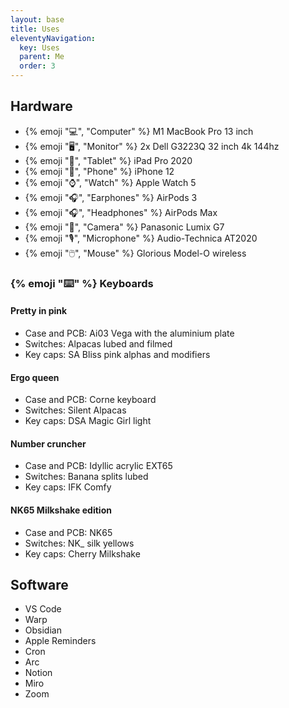 ```yaml
---
layout: base
title: Uses
eleventyNavigation:
  key: Uses
  parent: Me
  order: 3
---
```


## Hardware

- {% emoji "💻", "Computer" %} M1 MacBook Pro 13 inch
- {% emoji "🖥️", "Monitor" %} 2x Dell G3223Q 32 inch 4k 144hz
- {% emoji "📱", "Tablet" %} iPad Pro 2020
- {% emoji "📱", "Phone" %} iPhone 12
- {% emoji "⌚️", "Watch" %} Apple Watch 5
- {% emoji "🎧", "Earphones" %} AirPods 3
- {% emoji "🎧", "Headphones" %} AirPods Max
- {% emoji "📸", "Camera" %} Panasonic Lumix G7
- {% emoji "🎙️", "Microphone" %} Audio-Technica AT2020
- {% emoji "🖱️", "Mouse" %} Glorious Model-O wireless

### {% emoji "⌨️" %} Keyboards

#### Pretty in pink

- Case and PCB: Ai03 Vega with the aluminium plate
- Switches: Alpacas lubed and filmed
- Key caps: SA Bliss pink alphas and modifiers

#### Ergo queen

- Case and PCB: Corne keyboard
- Switches: Silent Alpacas
- Key caps: DSA Magic Girl light

#### Number cruncher

- Case and PCB: Idyllic acrylic EXT65
- Switches: Banana splits lubed
- Key caps: IFK Comfy

#### NK65 Milkshake edition

- Case and PCB: NK65
- Switches: NK\_ silk yellows
- Key caps: Cherry Milkshake

## Software

- VS Code
- Warp
- Obsidian
- Apple Reminders
- Cron
- Arc
- Notion
- Miro
- Zoom
